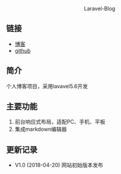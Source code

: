 <p align="center">Laravel-Blog</p>


## 链接

- [博客](http://lidicode.com)
- [github](https://github.com/darrionli/lablog)

## 简介

个人博客项目，采用lavavel5.6开发

## 主要功能

1. 前台响应式布局，适配PC、手机、平板
2. 集成markdown编辑器


## 更新记录

- V1.0 (2018-04-20)
  网站初始版本发布
